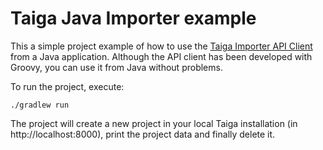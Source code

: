 # Taiga Java Importer example

This a simple project example of how to use the [Taiga Importer API Client](https://github.com/taigaio/taiga-importer-api-client) from a Java application. Although the API client has been developed with Groovy, you can use it from Java without problems.

To run the project, execute:

```
./gradlew run
```

The project will create a new project in your local Taiga installation (in http://localhost:8000), print the project data and finally delete it.
